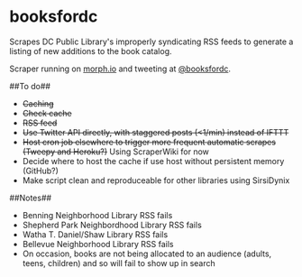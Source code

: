 # booksfordc

Scrapes DC Public Library's improperly syndicating RSS feeds to generate a listing of new additions to the book catalog.

Scraper running on [morph.io](https://morph.io/evonfriedland/booksfordc) and tweeting at [@booksfordc](https://twitter.com/booksfordc).

##To do##
* ~~Caching~~
* ~~Check cache~~
* ~~RSS feed~~
* ~~Use Twitter API directly, with staggered posts (<1/min) instead of IFTTT~~
* ~~Host cron job elsewhere to trigger more frequent automatic scrapes (Tweepy and Heroku?)~~ Using ScraperWiki for now
* Decide where to host the cache if use host without persistent memory (GitHub?)
* Make script clean and reproduceable for other libraries using SirsiDynix

##Notes##
* Benning Neighborhood Library RSS fails
* Shepherd Park Neighbordhood Library RSS fails
* Watha T. Daniel/Shaw Library RSS fails
* Bellevue Neighborhood Library RSS fails
* On occasion, books are not being allocated to an audience (adults, teens, children) and so will fail to show up in search
